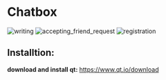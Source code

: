 # Chatbox

![writing](https://user-images.githubusercontent.com/60521362/108513587-19aeb000-72c3-11eb-8ac9-99f1f457e474.PNG)
![accepting_friend_request](https://user-images.githubusercontent.com/60521362/108513602-1fa49100-72c3-11eb-958c-3053a080b33a.PNG)
![registration](https://user-images.githubusercontent.com/60521362/108513592-1ca9a080-72c3-11eb-881d-599ba0e1e4e5.PNG)

## Installtion:

**download and install qt:** 
https://www.qt.io/download
